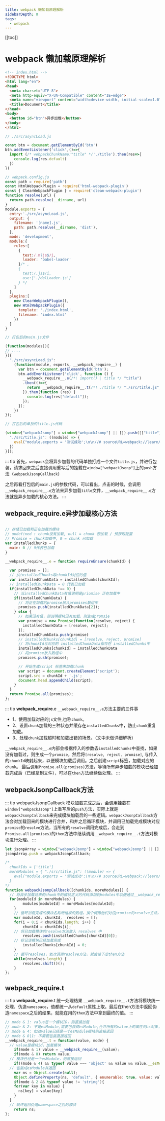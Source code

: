 ```yaml
---
title: webpack 懒加载原理解析
sidebarDepth: 0
tags:
  - webpack
---
```

[[toc]]

# webpack 懒加载原理解析
```html
<!-- index.html -->
<!DOCTYPE html>
<html lang="en">
<head>
  <meta charset="UTF-8">
  <meta http-equiv="X-UA-Compatible" content="IE=edge">
  <meta name="viewport" content="width=device-width, initial-scale=1.0">
  <title>Document</title>
</head>
<body>
  <button id="btn">异步加载</button>
</body>
</html>
```

```js
// ./src/asyncLoad.js

const btn = document.getElementById('btn')
btn.addEventListener('click',()=>{
  import (/* webpackChunkName:"title" */'./title').then(res=>{
    console.log(res.default)
  })
})
```
```js
// webpack.config.js
const path = require('path')
const HtmlWebpackPlugin = require('html-webpack-plugin')
const { CleanWebpackPlugin } = require('clean-webpack-plugin')
function resolve(url) {
  return path.resolve(__dirname, url)
}
module.exports = {
  entry:'./src/asyncLoad.js',
  output: {
    filename: '[name].js',
    path: path.resolve(__dirname, 'dist'),
  },
  mode: 'development',
  module:{
    rules:[
      {
        test:/.m?js$/i,
        loader: 'babel-loader'
      }/* ,
      {
        test:/.js$/i,
        use:['./delLoader.js']
      } */
    ]
  },
  plugins:[
    new CleanWebpackPlugin(),
    new HtmlWebpackPlugin({
      template: './index.html',
      filename: 'index.html'
    })
  ]
}
```
```js
// 打包后的main.js文件

(function(modules)){
// ....
}({
  "./src/asyncLoad.js":
    (function(module, exports, __webpack_require__) {
      var btn = document.getElementById('btn');
      btn.addEventListener('click', function () {
        __webpack_require__.e(/*! import() | title */ "title")
        .then(()=>{
          return __webpack_require__.t(/*! ./title */ "./src/title.js", 7)
        }).then(function (res) {
          console.log(res["default"]); 
        });
      });
    })
});

// 打包后的单独的title.js代码

(window["webpackJsonp"] = window["webpackJsonp"] || []).push([["title"],{
  "./src/title.js": ((module) => {
    eval("module.exports = '测试成功';\n\n//# sourceURL=webpack://learn/./src/title.js?");
  })
}]);
```
::: tip
首先，`webpack`会将异步加载的代码单独打成一个文件`title.js`，并进行包装，请求回来之后直接调用重写后的挂载在`window["webpackJsonp"]`上的`push`方法（`webpackJsonpCallback`）

之后再看打包后的`main.js`的参数代码，可以看出，点击的时候，会调用`__webpack_require__.e`方法来异步加载`title`文件，`__webpack_require__.e`方法就是异步加载的核心方法。
:::

## __webpack_require__.e异步加载核心方法
```js

// 存储已加载和正在加载的模块
// undefined : chunk没有加载, null = chunk 预加载 / 预获取配置
// Promise = chunk加载中, 0 = chunk 已加载
var installedChunks = {
  main: 0 // 0代表已加载
}

__webpack_require__.e = function requireEnsure(chunkId) {
  
  var promises = [];
  // 从installedChunks取chunkId对应的值
  var installedChunkData = installedChunks[chunkId];
  // installedChunkData = 0 代表已加载
  if(installedChunkData !== 0) {
    // 当installedChunkData有值说明是priomise 正在加载中
    if(installedChunkData) {
      // 将正在加载的promise放入promises数组中
      promises.push(installedChunkData[2]);
    } else { 
      // 如果没有值，则说明模块没有加载，则生成promsie
      var promise = new Promise(function(resolve, reject) {
        installedChunkData = [resolve, reject];
      });
      installedChunkData.push(promise)
      // installedChunks[chunkId] = [resolve, reject, promise]
      // 将chunkId与对应的 installedChunkData保存在 installedChunks中
      installedChunks[chunkId] = installedChunkData
      // 将promise放入数组中
      promises.push(promise);

      // 开始生成script 标签来加载chunk
      var script = document.createElement('script');
      script.src = chunkId + '.js';
      document.head.appendChild(script);
    }
  }
  return Promise.all(promises);
};
```
::: tip __webpack_require__.e
`__webpack_require__.e`方法主要的三件事
- 1、使用加载对应的`js`文件,也称`chunk`。
- 2、设置`chunk`加载的三种状态并缓存在`installedChunks`中，防止`chunk`重复加载。
- 3、处理`chunk`加载超时和加载出错的场景。（文中未做详细解析）

`__webpack_require__.e`内部会根据传入的参数去`installedChunks`中查找，如果没有加载过，则生成一个`promise`，然后将`[resolve, reject, promise]`, 与传入的`chunkId`映射起来，以便模块加载后调用。之后创建`script`标签，加载对应的`chunk`。
最后调用`Promise.all(promises)`方法，等待所有异步加载的模块已经加载完成后（已经拿到文件），可以在`then`方法继续做处理。
:::

## webpackJsonpCallback方法
::: tip webpackJsonpCallback
模块加载完成之后，会调用挂载在`window["webpackJsonp"]`上重写后的`push`方法，实际上就是`webpackJsonpCallback`来完成模块加载后的一些逻辑。`webpackJsonpCallback`方法会对加载回来的模块进行合并，和并之后循环模块，并调用已加载完成模块对应`promise`的`resolve`方法，当所有的`resolve`调用完成后，会走到`Promise.all(promises)`的`then`方法中继续调用`__webpack_require__.t`方法对模块进行处理。
:::
```js
let jsonpArray = window["webpackJsonp"] = window["webpackJsonp"] || [];
jsonpArray.push = webpackJsonpCallback;

/* 
  chunkIds = ['title']  
  moreModules = { "./src/title.js": ((module) => {
    eval("module.exports = '测试成功';\n\n//# sourceURL=webpack://learn/./src/title.js?");
  }
*/
function webpackJsonpCallback([chunkIds, moreModules]) {
  // 将异步加载过来的chunk中的模块定义的代码添加到modules中以便通过__webpack_require__方法加载
  for(moduleId in moreModules) {
		modules[moduleId] = moreModules[moduleId];
	}
	// 循环加载完成的模块名称所组成的数组，挨个调用他们对应promise的resolve方法。
	var moduleId, chunkId,  resolves = [];
	for(i = 0;i < chunkIds.length; i++) {
		chunkId = chunkIds[i];
    // 将已加载模块的resolve方法放入 resolves 中
		resolves.push(installedChunks[chunkId][0]);
    // 标记该模块已经加载完成
		installedChunks[chunkId] = 0;
	}
	// 循环resolves，依次调用resolve方法，就会往下走then方法
	while(resolves.length) {
		resolves.shift()();
	}
};
```

## __webpack_require__.t
::: tip __webpack_require__.t 统一处理结果
`__webpack_require__.t`方法将模块统一处理，伪造`namespace`，值都统一从`default`属性上取。最后在then方法中返回伪造`namespace`之后的结果，就能在用的`then`方法中拿到最终的值。
:::

```js
// mode & 1: value是一个模块ID，则直接加载
// mode & 2: 不是esModule,需要包装成esModule,合并所有的value上的属性到ns对象上
// mode & 4: 如过value已经是一个esModule模块则直接返回
// mode & 8|1: 不需要包装直接返回
__webpack_require__.t = function(value, mode) {
  // value是模块id，加载模块
	if(mode & 1) value = __webpack_require__(value);
	if(mode & 8) return value;
  // 模块已经是一个esModule，则直接返回
	if((mode & 4) && typeof value === 'object' && value && value.__esModule) return value;
  // 包装成esModule并返回
	var ns = Object.create(null);
	Object.defineProperty(ns, 'default', { enumerable: true, value: value });
	if(mode & 2 && typeof value != 'string'){
    for(var key in value) {
      ns[key] = value[key]
    }
  }
  // 最终返回伪造namespace之后的模块
	return ns;
};
```
